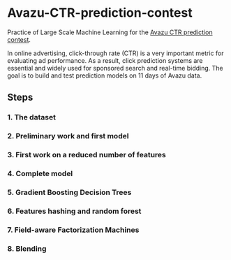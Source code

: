 # Avazu-CTR-prediction-contest
Practice of Large Scale Machine Learning for the [Avazu CTR prediction contest](https://www.kaggle.com/c/avazu-ctr-prediction/overview).

In online advertising, click-through rate (CTR) is a very important metric for evaluating ad performance. As a result, click prediction systems are essential and widely used for sponsored search and real-time bidding. The goal is to build and test prediction models on 11 days of Avazu data.

## Steps

### 1. The dataset

### 2. Preliminary work and first model

### 3. First work on a reduced number of features

### 4. Complete model

### 5. Gradient Boosting Decision Trees

### 6. Features hashing and random forest

### 7. Field-aware Factorization Machines

### 8. Blending
